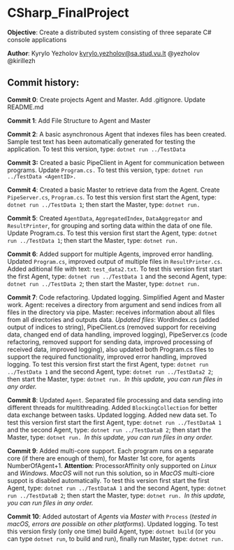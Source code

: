 # CSharp_FinalProject

**Objective**: Create a distributed system consisting of three separate C# console applications

**Author**: Kyrylo Yezholov <kyrylo.yezholov@sa.stud.vu.lt> @yezholov @kirillezh

## Commit history:

**Commit 0**: Create projects Agent and Master. Add .gitignore. Update README.md

**Commit 1**: Add File Structure to Agent and Master

**Commit 2**: A basic asynchronous Agent that indexes files has been created. Sample test text has been automatically generated for testing the application.
To test this version, type: `dotnet run ../TestData`

**Commit 3:** Created a basic PipeClient in Agent for communication between programs. Update `Program.cs.`
To test this version, type: `dotnet run ../TestData <AgentID>.`

**Commit 4**: Created a basic Master to retrieve data from the Agent. Create `PipeServer.cs`, `Program.cs`.
To test this version first start the Agent, type: `dotnet run ../TestData 1`; then start the Master, type: `dotnet run. `

**Commit 5**: Created `AgentData`, `AggregatedIndex`, `DataAggregator` and `ResultPrinter`, for grouping and sorting data within the data of one file. Update Program.cs.
To test this version first start the Agent, type: `dotnet run ../TestData 1`; then start the Master, type: `dotnet run. `

**Commit 6**: Added support for multiple Agents, improved error handling. Updated `Program.cs`, improved output of multiple files in `ResultPrinter.cs`. Added aditional file with text: `test_data2.txt`.
To test this version first start the first Agent, type: `dotnet run ../TestData 1` and the second Agent, type: `dotnet run ../TestData 2`; then start the Master, type: `dotnet run. `

**Commit 7**: Code refactoring. Updated logging. Simplified Agent and Master work. Agent: receives a directory from argument and send indices from all files in the directory via pipe. Master: receives information about all files from all directories and outputs data.
*Updated files*: WordIndex.cs (added output of indices to string), PipeClient.cs (removed support for receiving data, changed end of data handling, improved logging), PipeServer.cs (code refactoring, removed support for sending data, improved processing of received data, improved logging), also updated both Program.cs files to support the required functionality, improved error handling, improved logging.
To test this version first start the first Agent, type: `dotnet run ../TestData 1` and the second Agent, type: `dotnet run ../TestData2 2`; then start the Master, type: `dotnet run. `*In this update, you can run files in any order.*

**Сommit 8**: Updated `Agent`. Separated file processing and data sending into different threads for multithreading. Added `BlockingCollection` for better data exchange between tasks. Updated logging. Added new data set.
To test this version first start the first Agent, type: `dotnet run ../TestDataA 1` and the second Agent, type: `dotnet run ../TestDataB 2`; then start the Master, type: `dotnet run. `*In this update, you can run files in any order.*

**Commit 9**: Added multi-core support. Each program runs on a separate core (if there are enough of them), for Master 1st core, for agents NumberOfAgent+1.
**Attention**: ProcessorAffinity only supported on *Linux* and *Windows*. *MacOS* will not run this solution, so in *MacOS* multi-ciore suppot is disabled automatically.
To test this version first start the first Agent, type: `dotnet run ../TestDataA 1` and the second Agent, type: `dotnet run ../TestDataB 2`; then start the Master, type: `dotnet run. `*In this update, you can run files in any order.*

**Commit 10**: Added autostart of *Agents* via *Master* with `Process` (*tested in macOS, errors are possible on other platforms*). Updated logging.
To test this version firsly (only one time) build Agent, type: `dotnet build` (or you can type `dotnet run`, to build and run), finally run Master, type: `dotnet run.`
